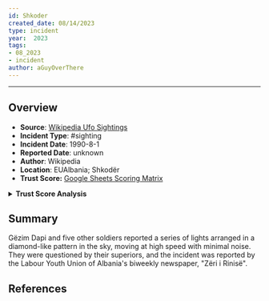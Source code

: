 ```yaml
---
id: Shkoder
created_date: 08/14/2023
type: incident
year:  2023
tags:
- 08_2023
- incident
author: aGuyOverThere
---
```


----

## Overview

- **Source**: [Wikipedia Ufo Sightings](https://en.wikipedia.org/wiki/List_of_reported_UFO_sightings)
- **Incident Type**: #sighting
- **Incident Date**: 1990-8-1
- **Reported Date**: unknown
- **Author**: Wikipedia
- **Location**: E​UAlbania; Shkodër
- **Trust Score:** [Google Sheets Scoring Matrix](https://docs.google.com/spreadsheets/d/1CUarxE7P1cPwgWXwJzzeWnZGm1c6Wp2Ttazdt3VPM_s/edit?usp=sharing)

<details>
<summary><b>Trust Score Analysis</b></summary>
<IMG src="https://publish-01.obsidian.md/access/1c31a6f93f82a49b0a9eb31193d6cdec/_images/" alt="Trust Score"/>
</details>

## Summary

Gëzim Dapi and five other soldiers reported a series of lights arranged in a diamond-like pattern in the sky, moving at high speed with minimal noise. They were questioned by their superiors, and the incident was reported by the Labour Youth Union of Albania's biweekly newspaper, "Zëri i Rinisë".

## References
